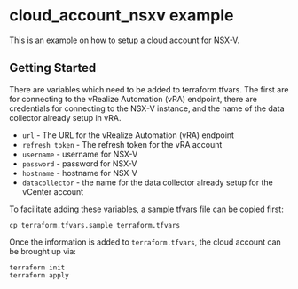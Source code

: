 # cloud\_account\_nsxv example

This is an example on how to setup a cloud account for NSX-V.

## Getting Started

There are variables which need to be added to terraform.tfvars. The first are for connecting to the vRealize Automation (vRA) endpoint, there are credentials for connecting to the NSX-V instance, and the name of the data collector already setup in vRA.

* `url` - The URL for the vRealize Automation (vRA) endpoint
* `refresh_token` - The refresh token for the vRA account
* `username` - username for NSX-V
* `password` - password for NSX-V
* `hostname` - hostname for NSX-V
* `datacollector` - the name for the data collector already setup for the vCenter account

To facilitate adding these variables, a sample tfvars file can be copied first:
```shell
cp terraform.tfvars.sample terraform.tfvars
```

Once the information is added to `terraform.tfvars`, the cloud account can be brought up via:

```shell
terraform init
terraform apply
```
